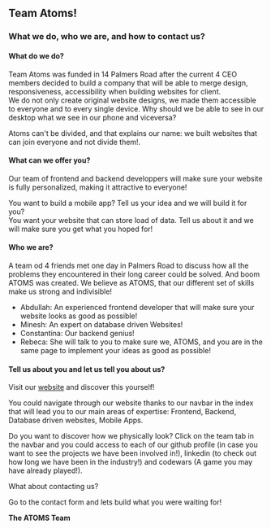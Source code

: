 ## Team Atoms!

### What we do, who we are, and how to contact us?

#### What do we do?

 Team Atoms was funded in 14 Palmers Road after the current 4 CEO members decided to build a company that will be able to merge design, responsiveness, accessibility when building websites for client.  
 We do not only create original website designs, we made them accessible to everyone and to every single device. Why should we be able to see in our desktop what we see in our phone and viceversa?  
 
 Atoms can't be divided, and that explains our name: we built websites that can join everyone and not divide them!.  
 
 #### What can we offer you?
 
 Our team of frontend and backend developpers will make sure your website is fully personalized, making it attractive to everyone!    
 
 You want to build a mobile app? Tell us your idea and we will build it for you?  
 You want your website that can store load of data. Tell us about it and we will make sure you get what you hoped for!

#### Who we are?

A team od 4 friends met one day in Palmers Road to discuss how all the problems they encountered in their long career could be solved. And boom ATOMS was created. We believe as ATOMS, that our different set of skills make us strong and indivisible!    

  * Abdullah: An experienced frontend developer that will make sure your website looks as good as possible!    
  * Minesh: An expert on database driven Websites!  
  * Constantina: Our backend genius!  
  * Rebeca: She will talk to you to make sure we, ATOMS, and you are in the same page to implement your ideas as good as possible!  
  
#### Tell us about you and let us tell you about us?

Visit our [website](https://fac-11.github.io/team-atoms) and discover this yourself!

You could navigate through our website thanks to our navbar in the index that will lead you to our main areas of expertise:
Frontend, Backend, Database driven websites, Mobile Apps.

Do you want to discover how we physically look? Click on the team tab in the navbar and you could access to each of our github profile (in case you want to see the projects we have been involved in!), linkedin (to check out how long we have been in the industry!) and codewars (A game you may have already played!).  

What about contacting us?  

Go to the contact form and lets build what you were waiting for!  


  __The ATOMS Team__



